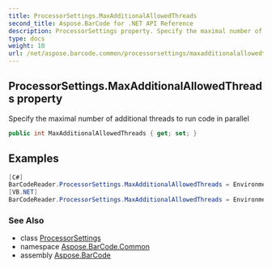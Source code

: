 ```yaml
---
title: ProcessorSettings.MaxAdditionalAllowedThreads
second_title: Aspose.BarCode for .NET API Reference
description: ProcessorSettings property. Specify the maximal number of additional threads to run code in parallel
type: docs
weight: 10
url: /net/aspose.barcode.common/processorsettings/maxadditionalallowedthreads/
---
```

## ProcessorSettings.MaxAdditionalAllowedThreads property

Specify the maximal number of additional threads to run code in parallel

```csharp
public int MaxAdditionalAllowedThreads { get; set; }
```

## Examples

```csharp
[C#]
BarCodeReader.ProcessorSettings.MaxAdditionalAllowedThreads = Environment.ProcessorCount * 2;
[VB.NET]
BarCodeReader.ProcessorSettings.MaxAdditionalAllowedThreads = Environment.ProcessorCount * 2
```

### See Also

* class [ProcessorSettings](../)
* namespace [Aspose.BarCode.Common](../../processorsettings/)
* assembly [Aspose.BarCode](../../../)



